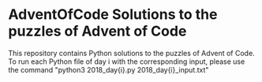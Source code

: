 # AdventOfCode Solutions to the puzzles of Advent of Code

This repository contains Python solutions to the puzzles of Advent of Code.
To run each Python file of day i with the corresponding input, please use the command "python3 2018_day{i}.py 2018_day{i}_input.txt" 
